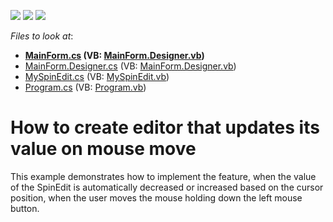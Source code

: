 <!-- default badges list -->
![](https://img.shields.io/endpoint?url=https://codecentral.devexpress.com/api/v1/VersionRange/128620173/14.1.3%2B)
[![](https://img.shields.io/badge/Open_in_DevExpress_Support_Center-FF7200?style=flat-square&logo=DevExpress&logoColor=white)](https://supportcenter.devexpress.com/ticket/details/E2016)
[![](https://img.shields.io/badge/📖_How_to_use_DevExpress_Examples-e9f6fc?style=flat-square)](https://docs.devexpress.com/GeneralInformation/403183)
<!-- default badges end -->
<!-- default file list -->
*Files to look at*:

* **[MainForm.cs](./CS/Q245342/MainForm.cs) (VB: [MainForm.Designer.vb](./VB/Q245342/MainForm.Designer.vb))**
* [MainForm.Designer.cs](./CS/Q245342/MainForm.Designer.cs) (VB: [MainForm.Designer.vb](./VB/Q245342/MainForm.Designer.vb))
* [MySpinEdit.cs](./CS/Q245342/MySpinEdit.cs) (VB: [MySpinEdit.vb](./VB/Q245342/MySpinEdit.vb))
* [Program.cs](./CS/Q245342/Program.cs) (VB: [Program.vb](./VB/Q245342/Program.vb))
<!-- default file list end -->
# How to create editor that updates its value on mouse move


<p>This example demonstrates how to implement the feature, when the value of the SpinEdit is automatically decreased or increased based on the cursor position, when the user moves the mouse holding down the left mouse button.</p>

<br/>


